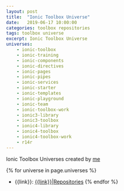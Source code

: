 ```yaml
---
layout: post
title:  "Ionic Toolbox Universe"
date:   2019-06-17 10:00:00
categories: toolbox repositories
tags: toolbox universe
excerpt: Ionic Toolbox Universe
universes:
    - ionic-toolbox 
    - ionic-training
    - ionic-components
    - ionic-directives
    - ionic-pages
    - ionic-pipes
    - ionic-services
    - ionic-starter
    - ionic-templates
    - ionic-playground
    - ionic-team
    - ionic-toolbox-work
    - ionic3-library
    - ionic3-toolbox
    - ionic4-library
    - ionic4-toolbox
    - ionic4-toolbox-work
    - r14r
---
```


Ionic Toolbox Universes created by [me](https://r14r.github.io)

{% for universe in page.universes %}
- {{link}}: <a href="https://{{link}}.github.io}">{{link}}</a>|<a href="https://github.com/{{link}}">Repositories</a>
{% endfor %}
